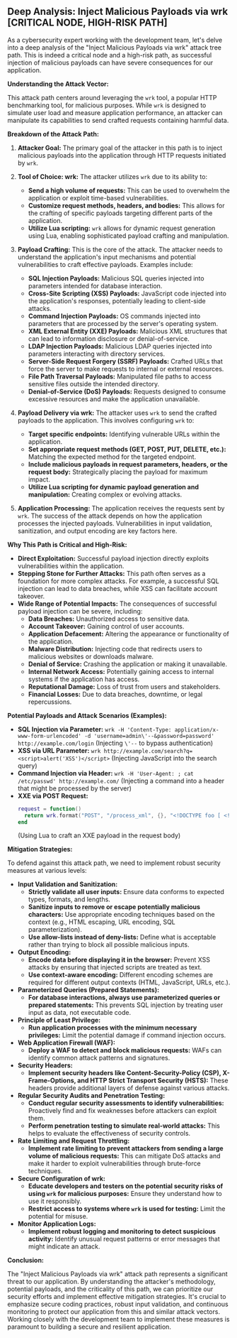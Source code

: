 ## Deep Analysis: Inject Malicious Payloads via wrk [CRITICAL NODE, HIGH-RISK PATH]

As a cybersecurity expert working with the development team, let's delve into a deep analysis of the "Inject Malicious Payloads via wrk" attack tree path. This is indeed a critical node and a high-risk path, as successful injection of malicious payloads can have severe consequences for our application.

**Understanding the Attack Vector:**

This attack path centers around leveraging the `wrk` tool, a popular HTTP benchmarking tool, for malicious purposes. While `wrk` is designed to simulate user load and measure application performance, an attacker can manipulate its capabilities to send crafted requests containing harmful data.

**Breakdown of the Attack Path:**

1. **Attacker Goal:** The primary goal of the attacker in this path is to inject malicious payloads into the application through HTTP requests initiated by `wrk`.

2. **Tool of Choice: wrk:** The attacker utilizes `wrk` due to its ability to:
    * **Send a high volume of requests:** This can be used to overwhelm the application or exploit time-based vulnerabilities.
    * **Customize request methods, headers, and bodies:** This allows for the crafting of specific payloads targeting different parts of the application.
    * **Utilize Lua scripting:** `wrk` allows for dynamic request generation using Lua, enabling sophisticated payload crafting and manipulation.

3. **Payload Crafting:** This is the core of the attack. The attacker needs to understand the application's input mechanisms and potential vulnerabilities to craft effective payloads. Examples include:
    * **SQL Injection Payloads:**  Malicious SQL queries injected into parameters intended for database interaction.
    * **Cross-Site Scripting (XSS) Payloads:**  JavaScript code injected into the application's responses, potentially leading to client-side attacks.
    * **Command Injection Payloads:**  OS commands injected into parameters that are processed by the server's operating system.
    * **XML External Entity (XXE) Payloads:**  Malicious XML structures that can lead to information disclosure or denial-of-service.
    * **LDAP Injection Payloads:**  Malicious LDAP queries injected into parameters interacting with directory services.
    * **Server-Side Request Forgery (SSRF) Payloads:**  Crafted URLs that force the server to make requests to internal or external resources.
    * **File Path Traversal Payloads:**  Manipulated file paths to access sensitive files outside the intended directory.
    * **Denial-of-Service (DoS) Payloads:**  Requests designed to consume excessive resources and make the application unavailable.

4. **Payload Delivery via wrk:** The attacker uses `wrk` to send the crafted payloads to the application. This involves configuring `wrk` to:
    * **Target specific endpoints:** Identifying vulnerable URLs within the application.
    * **Set appropriate request methods (GET, POST, PUT, DELETE, etc.):**  Matching the expected method for the targeted endpoint.
    * **Include malicious payloads in request parameters, headers, or the request body:**  Strategically placing the payload for maximum impact.
    * **Utilize Lua scripting for dynamic payload generation and manipulation:**  Creating complex or evolving attacks.

5. **Application Processing:** The application receives the requests sent by `wrk`. The success of the attack depends on how the application processes the injected payloads. Vulnerabilities in input validation, sanitization, and output encoding are key factors here.

**Why This Path is Critical and High-Risk:**

* **Direct Exploitation:** Successful payload injection directly exploits vulnerabilities within the application.
* **Stepping Stone for Further Attacks:** This path often serves as a foundation for more complex attacks. For example, a successful SQL injection can lead to data breaches, while XSS can facilitate account takeover.
* **Wide Range of Potential Impacts:** The consequences of successful payload injection can be severe, including:
    * **Data Breaches:**  Unauthorized access to sensitive data.
    * **Account Takeover:**  Gaining control of user accounts.
    * **Application Defacement:**  Altering the appearance or functionality of the application.
    * **Malware Distribution:**  Injecting code that redirects users to malicious websites or downloads malware.
    * **Denial of Service:**  Crashing the application or making it unavailable.
    * **Internal Network Access:**  Potentially gaining access to internal systems if the application has access.
    * **Reputational Damage:**  Loss of trust from users and stakeholders.
    * **Financial Losses:**  Due to data breaches, downtime, or legal repercussions.

**Potential Payloads and Attack Scenarios (Examples):**

* **SQL Injection via Parameter:**  `wrk -H 'Content-Type: application/x-www-form-urlencoded' -d 'username=admin\'--&password=password' http://example.com/login`  (Injecting `\'--` to bypass authentication)
* **XSS via URL Parameter:** `wrk http://example.com/search?q=<script>alert('XSS')</script>` (Injecting JavaScript into the search query)
* **Command Injection via Header:** `wrk -H 'User-Agent: ; cat /etc/passwd' http://example.com/` (Injecting a command into a header that might be processed by the server)
* **XXE via POST Request:**
   ```lua
   request = function()
     return wrk.format("POST", "/process_xml", {}, "<!DOCTYPE foo [ <!ENTITY xxe SYSTEM \"file:///etc/passwd\"> ]><data>&xxe;</data>")
   end
   ```
   (Using Lua to craft an XXE payload in the request body)

**Mitigation Strategies:**

To defend against this attack path, we need to implement robust security measures at various levels:

* **Input Validation and Sanitization:**
    * **Strictly validate all user inputs:**  Ensure data conforms to expected types, formats, and lengths.
    * **Sanitize inputs to remove or escape potentially malicious characters:**  Use appropriate encoding techniques based on the context (e.g., HTML escaping, URL encoding, SQL parameterization).
    * **Use allow-lists instead of deny-lists:** Define what is acceptable rather than trying to block all possible malicious inputs.
* **Output Encoding:**
    * **Encode data before displaying it in the browser:**  Prevent XSS attacks by ensuring that injected scripts are treated as text.
    * **Use context-aware encoding:** Different encoding schemes are required for different output contexts (HTML, JavaScript, URLs, etc.).
* **Parameterized Queries (Prepared Statements):**
    * **For database interactions, always use parameterized queries or prepared statements:** This prevents SQL injection by treating user input as data, not executable code.
* **Principle of Least Privilege:**
    * **Run application processes with the minimum necessary privileges:**  Limit the potential damage if command injection occurs.
* **Web Application Firewall (WAF):**
    * **Deploy a WAF to detect and block malicious requests:**  WAFs can identify common attack patterns and signatures.
* **Security Headers:**
    * **Implement security headers like Content-Security-Policy (CSP), X-Frame-Options, and HTTP Strict Transport Security (HSTS):** These headers provide additional layers of defense against various attacks.
* **Regular Security Audits and Penetration Testing:**
    * **Conduct regular security assessments to identify vulnerabilities:**  Proactively find and fix weaknesses before attackers can exploit them.
    * **Perform penetration testing to simulate real-world attacks:**  This helps to evaluate the effectiveness of security controls.
* **Rate Limiting and Request Throttling:**
    * **Implement rate limiting to prevent attackers from sending a large volume of malicious requests:** This can mitigate DoS attacks and make it harder to exploit vulnerabilities through brute-force techniques.
* **Secure Configuration of wrk:**
    * **Educate developers and testers on the potential security risks of using `wrk` for malicious purposes:**  Ensure they understand how to use it responsibly.
    * **Restrict access to systems where `wrk` is used for testing:**  Limit the potential for misuse.
* **Monitor Application Logs:**
    * **Implement robust logging and monitoring to detect suspicious activity:**  Identify unusual request patterns or error messages that might indicate an attack.

**Conclusion:**

The "Inject Malicious Payloads via wrk" attack path represents a significant threat to our application. By understanding the attacker's methodology, potential payloads, and the criticality of this path, we can prioritize our security efforts and implement effective mitigation strategies. It's crucial to emphasize secure coding practices, robust input validation, and continuous monitoring to protect our application from this and similar attack vectors. Working closely with the development team to implement these measures is paramount to building a secure and resilient application.
